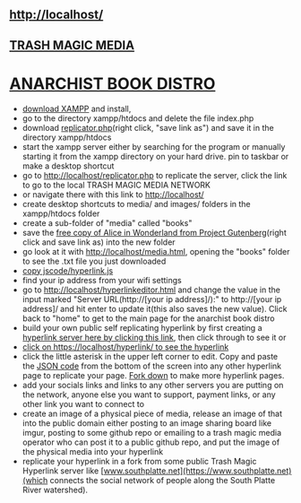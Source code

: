 ## [http://localhost/](http://localhost/)

## [TRASH MAGIC MEDIA](https://github.com/LafeLabs/trashmagicmedia/blob/main/README.md)

# [ANARCHIST BOOK DISTRO](https://github.com/LafeLabs/trashmagicmedia/blob/main/anarchistbookdistro/README.md)

- [download XAMPP](https://www.apachefriends.org/index.html) and install, 
- go to the directory xampp/htdocs and delete the file index.php
- download [replicator.php](https://raw.githubusercontent.com/LafeLabs/trashmagicmedia/main/replicator.php)(right click, "save link as") and save it in the directory xampp/htdocs
- start the xampp server either by searching for the program or manually starting it from the xampp directory on your hard drive. pin to taskbar or make a desktop shortcut
- go to [http://localhost/replicator.php](http://localhost/replicator.php) to replicate the server, click the link to go to the local TRASH MAGIC MEDIA NETWORK
- or navigate there with this link to [http://localhost/](http://localhost/)
- create desktop shortcuts to media/ and images/ folders in the xampp/htdocs folder
- create a sub-folder of "media" called "books"
- save the [free copy of Alice in Wonderland from Project Gutenberg](https://www.gutenberg.org/files/11/11-0.txt)(right click and save link as) into the new folder
- go look at it with [http://localhost/media.html](http://localhost/media.html), opening the "books" folder to see the .txt file you just downloaded
- [copy jscode/hyperlink.js](http://localhost/copy.php?from=https://raw.githubusercontent.com/LafeLabs/trashmagicmedia/main/anarchistbookdistro/jscode/hyperlink.js&to=jscode/hyperlink.js)
- find your ip address from your wifi settings 
- go to [http://localhost/hyperlinkeditor.html](http://localhost/hyperlinkeditor.html) and change the value in the input marked "Server URL(http://[your ip address]/):" to http://[your ip address]/ and hit enter to update it(this also saves the new value). Click back to "home" to get to the main page for the anarchist book distro
- build your own public self replicating hyperlink by first creating a [hyperlink server here by clicking this link](http://localhost/hyperlink/replicator.php), then click through to see it or
 - [click on https://localhost/hyperlink/ to see the hyperlink](https://localhost/hyperlink/) 
 - click the little asterisk in the upper left corner to edit.  Copy and paste the [JSON code](http://localhost/jscode/hyperlink.js) from the bottom of the screen into any other hyperlink page to replicate your page.  [Fork down](http://localhost/hyperlink/fork.html) to make more hyperlink pages. 
 - add your socials links and links to any other servers you are putting on the network, anyone else you want to support, payment links, or any other link you want to connect to
 - create an image of a physical piece of media, release an image of that into the public domain either posting to an image sharing board like imgur, posting to some github repo or emailing to a trash magic media operator who can post it to a public github repo, and put the image of the physical media into your hyperlink
 - replicate your hyperlink in a fork from some public Trash Magic Hyperlink server like [www.southplatte.net](https://www.southplatte.net)(which connects the social network of people along the South Platte River watershed).  
